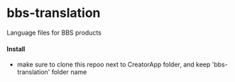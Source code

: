 # bbs-translation
Language files for BBS products

#### Install

- make sure to clone this repoo next to CreatorApp folder, and keep 'bbs-translation' folder name
